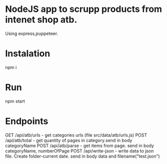 # NodeJS app to scrupp products from intenet shop atb.
Using express,puppeteer.

# Instalation 

npm i
 
# Run

npm start

# Endpoints

GET /api/atb/urls - get categories urls (file src/data/atb/urls.js)
POST /api/atb/total - get quantity of pages in category.send in body categoryName
POST /api/atb/parse - get items from page. send in body categoryName, numberOfPage
POST /api/write-json - write data to json file. Create folder-current date. send in body data and filename("test.json")

